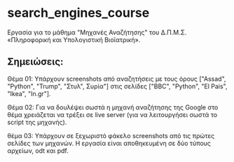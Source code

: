 # search_engines_course
Εργασία για το μάθημα "Μηχανές Αναζήτησης" του Δ.Π.Μ.Σ. «Πληροφορική και Υπολογιστική Βιοϊατρική».
## Σημειώσεις: 
Θέμα 01: Υπάρχουν screenshots από αναζητήσεις με τους όρους ["Αssad", "Python", "Trump", "Στυλ", Συρία"] στις σελίδες ["BBC", "Python", "El Pais", "Ikea", "In.gr"].  

Θέμα 02: Για να δουλέψει σωστά η μηχανή αναζήτησης της Google στο θέμα χρειάζεται να τρέξει σε live server (για να λειτουργήσει σωστά το script της μηχανής).

θέμα 03: Υπάρχουν σε ξεχωριστό φάκελο screenshots από τις πρώτες σελίδες των μηχανών. Η εργασία είναι αποθηκευμένη σε δύο τύπους αρχείων, odt και pdf.   
 
